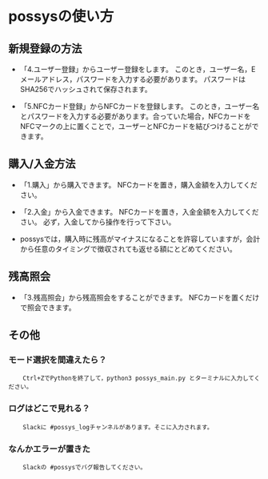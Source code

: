 # possysの使い方
## 新規登録の方法
- 「4.ユーザー登録」からユーザー登録をします。
			このとき，ユーザー名，Eメールアドレス，パスワードを入力する必要があります。
			パスワードはSHA256でハッシュされて保存されます。

- 「5.NFCカード登録」からNFCカードを登録します。
			 このとき，ユーザー名とパスワードを入力する必要があります。合っていた場合，NFCカードをNFCマークの上に置くことで，ユーザーとNFCカードを結びつけることができます。

## 購入/入金方法
- 「1.購入」から購入できます。
			NFCカードを置き，購入金額を入力してください。

- 「2.入金」から入金できます。
			 NFCカードを置き，入金金額を入力してください。
			 必ず，入金してから操作を行って下さい。

- possysでは，購入時に残高がマイナスになることを許容していますが，会計から任意のタイミングで徴収されても返せる額にとどめてください。

## 残高照会
- 「3.残高照会」から残高照会をすることができます。
			NFCカードを置くだけで照会できます。

## その他
### モード選択を間違えたら？
		Ctrl+ZでPythonを終了して，python3 possys_main.py とターミナルに入力してください。

### ログはどこで見れる？
		Slackに #possys_logチャンネルがあります。そこに入力されます。

### なんかエラーが置きた
		Slackの #possysでバグ報告してください。

